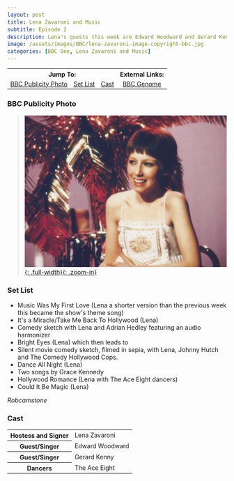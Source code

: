 ```yaml
---
layout: post
title: Lena Zavaroni and Music
subtitle: Episode 2
description: Lena's guests this week are Edward Woodward and Gerard Kenny.
image: /assets/images/BBC/lena-zavaroni-image-copyright-bbc.jpg
categories: [BBC One, Lena Zavaroni and Music]
---
```


<table>
<tr align="center">
<th colspan="3">Jump To:</th>
<th>External Links:</th>
</tr>

<tr align="center">
<td><a href="#bbc-publicity-photo">BBC Publicity Photo</a></td>
<td><a href="#set-list">Set List</a></td>
<td><a href="#cast">Cast</a></td>
<td><a href="https://genome.ch.bbc.co.uk/schedules/bbcone/london/1979-05-30#at-18.45">BBC Genome</a></td>
</tr>
</table>

### BBC Publicity Photo
> [![BBC Publicity Photo of Lena Zavaroni for her TV show Lena Zavaroni and Music](/assets/images/BBC/lena-zavaroni-image-copyright-bbc.jpg){: .full-width}{: .zoom-in}](/assets/images/BBC/lena-zavaroni-image-copyright-bbc.jpg)

### Set List
>
* Music Was My First Love (Lena a shorter version than the previous week this became the show's theme song)
* It's a Miracle/Take Me Back To Hollywood (Lena)
* Comedy sketch with Lena and Adrian Hedley featuring an audio harmonizer
* Bright Eyes (Lena) which then leads to
* Silent movie comedy sketch, filmed in sepia, with Lena, Johnny Hutch and The Comedy Hollywood Cops.
* Dance All Night (Lena)
* Two songs by Grace Kennedy
* Hollywood Romance (Lena with The Ace Eight dancers)
* Could It Be Magic (Lena)

<cite>Robcamstone</cite>

### Cast
<table>
<tr><th>Hostess and Signer</th><td>Lena Zavaroni</td></tr>
<tr><th>Guest/Singer</th><td>Edward Woodward</td></tr>
<tr><th>Guest/Singer</th><td>Gerard Kenny</td></tr>
<tr><th>Dancers</th><td>The Ace Eight</td></tr>
</table>

